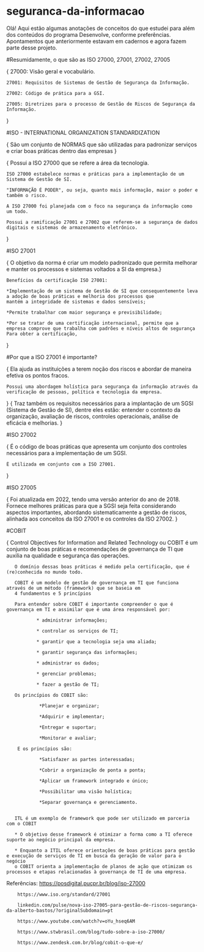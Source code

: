 # seguranca-da-informacao

Olá! Aqui estão algumas anotações de conceitos do que estudei para além dos conteúdos do programa Desenvolve, conforme preferências. Apontamentos que anteriormente estavam em cadernos e agora fazem parte desse projeto.

#Resumidamente, o que são as ISO 27000, 27001, 27002, 27005

{
    27000: Visão geral e vocabulário. 

    27001: Requisitos de Sistemas de Gestão de Segurança da Informação.

    27002: Código de prática para a GSI.

    27005: Diretrizes para o processo de Gestão de Riscos de Segurança da Informação.
}

#ISO - INTERNATIONAL ORGANIZATION STANDARDIZATION 

{
    São um conjunto de NORMAS que são utilizadas para padronizar serviços e criar boas práticas dentro das empresas
}

{
    Possui a ISO 27000 que se refere a área da tecnologia. 

    ISO 27000 estabelece normas e práticas para a implementação de um Sistema de Gestão de SI.

    "INFORMAÇÃO É PODER", ou seja, quanto mais informação, maior o poder e também o risco.

    A ISO 27000 foi planejada com o foco na segurança da informação como um todo.

    Possui a ramificação 27001 e 27002 que referem-se a segurança de dados digitais e sistemas de armazenamento eletrônico.
}

#ISO 27001

{
    O objetivo da norma é criar um modelo padronizado que permita melhorar e manter os processos e sistemas voltados a SI da empresa.}

    Benefícios da certificação ISO 27001: 
    
    *Implementação de um sistema de Gestão de SI que consequentemente leva a adoção de boas práticas e melhoria dos processos que
    mantém a integridade de sistemas e dados sensíveis;

    *Permite trabalhar com maior segurança e previsibilidade;

    *Por se tratar de uma certificação internacional, permite que a empresa comprove que trabalha com padrões e níveis altos de segurança
    Para obter a certificação, 
}

#Por que a ISO 27001 é importante?

{
    Ela ajuda as instituições a terem noção dos riscos e abordar de maneira efetiva os pontos fracos.
    
    Possui uma abordagem holística para segurança da informação através da verificação de pessoas, política e tecnologia da empresa.
} 
{
    Traz também os requisitos necessários para a implantação de um SGSI (Sistema de Gestão de SI), 
    dentre eles estão: entender o contexto da organização, avaliação de riscos, controles operacionais, análise de eficácia e melhorias.
}

#ISO 27002  

{
    É o código de boas práticas que apresenta um conjunto dos controles necessários para a implementação de um SGSI. 
    
    É utilizada em conjunto com a ISO 27001. 
}


#ISO 27005 

{
    Foi atualizada em 2022, tendo uma versão anterior do ano de 2018. 
    Fornece melhores práticas para que a SGSI seja feita considerando aspectos importantes, 
    abordando sistematicamente a gestão de riscos, alinhada aos conceitos da ISO 27001 e os controles da ISO 27002.
} 

#COBIT 

{
       Control Objectives for Information and Related Technology ou COBIT é um conjunto de boas práticas e recomendações
       de governança de TI que auxilia na qualidade e segurança das operações.
       
       O domínio dessas boas práticas é medido pela certificação, que é (re)conhecida no mundo todo.
       
       COBIT é um modelo de gestão de governança em TI que funciona através de um método (framework) que se baseia em 
       4 fundamentos e 5 princípios 
       
       Para entender sobre COBIT é importante compreender o que é governança em TI e assimilar que é uma área responsável por:

               * administrar informações;

               * controlar os serviços de TI;

               * garantir que a tecnologia seja uma aliada;

               * garantir segurança das informações;

               * administrar os dados;

               * gerenciar problemas;

               * fazer a gestão de TI; 
       
       Os princípios do COBIT são:
       
                *Planejar e organizar;
                
                *Adquirir e implementar;
                
                *Entregar e suportar;
                
                *Monitorar e avaliar;
                
        E os princípios são:
        
                *Satisfazer as partes interessadas;
                
                *Cobrir a organização de ponta a ponta;
                
                *Aplicar um framework integrado e único;
                
                *Possibilitar uma visão holística;
                
                *Separar governança e gerenciamento.
       
       
       ITL é um exemplo de framework que pode ser utilizado em parceria com o COBIT 
       
       * O objetivo desse framework é otimizar a forma como a TI oferece suporte ao negócio principal da empresa.
       
       * Enquanto a ITIL oferece orientações de boas práticas para gestão e execução de serviços de TI em busca da geração de valor para o negócio
       o COBIT orienta a implementação de planos de ação que otimizam os processos e etapas relacionadas à governança de TI de uma empresa. 


Referências: 
        https://posdigital.pucpr.br/blog/iso-27000

        https://www.iso.org/standard/27001

        linkedin.com/pulse/nova-iso-27005-para-gestão-de-riscos-segurança-da-alberto-bastos/?originalSubdomain=pt

        https://www.youtube.com/watch?v=oYu_hseq6AM

        https://www.stwbrasil.com/blog/tudo-sobre-a-iso-27000/
        
        https://www.zendesk.com.br/blog/cobit-o-que-e/
